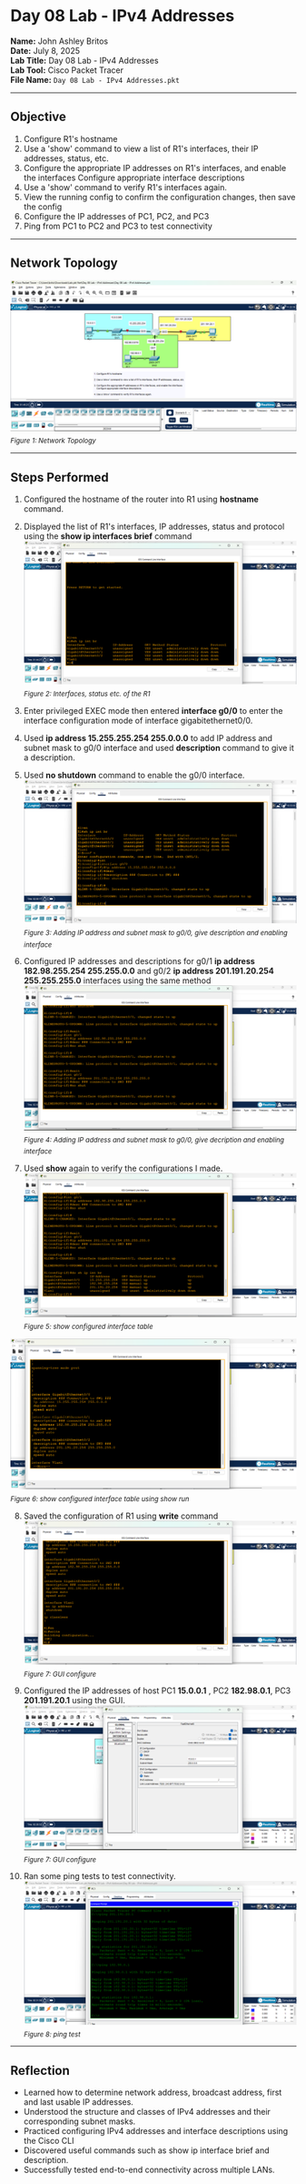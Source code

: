 # Day 08 Lab - IPv4 Addresses

**Name:** John Ashley Britos  
**Date:** July 8, 2025  
**Lab Title:** Day 08 Lab - IPv4 Addresses  
**Lab Tool:** Cisco Packet Tracer  
**File Name:** `Day 08 Lab - IPv4 Addresses.pkt`

---

## Objective

1. Configure R1's hostname
2. Use a 'show' command to view a list of R1's interfaces, their IP addresses, status, etc.
3. Configure the appropriate IP addresses on R1's interfaces, and enable the interfaces
    Configure appropriate interface descriptions
4. Use a 'show' command to verify R1's interfaces again.
5. View the running config to confirm the configuration changes, then save the config
6. Configure the IP addresses of PC1, PC2, and PC3
7. Ping from PC1 to PC2 and PC3 to test connectivity

---

## Network Topology 

![Day 08 Topology](./assets/day8_before.png)  
<sub>*Figure 1: Network Topology*</sub>

---

## Steps Performed
1. Configured the hostname of the router into R1 using **hostname** command.
2. Displayed the list of R1's interfaces, IP addresses, status and protocol using the **show ip interfaces brief** command
![INTERFACES VIEW](./assets/day8_1.png)  
<sub>*Figure 2: Interfaces, status etc. of the R1*</sub>

3. Enter privileged EXEC mode then entered **interface g0/0** to enter the interface configuration mode
of interface gigabitethernet0/0.
4. Used **ip address 15.255.255.254 255.0.0.0** to add IP address and subnet mask to g0/0 interface and used **description** command to give it a description.
5. Used **no shutdown** command to enable the g0/0 interface.
![G0/0](./assets/day8_2.png)  
<sub>*Figure 3: Adding IP address and subnet mask to g0/0, give description and enabling interface*</sub>

6. Configured IP addresses and descriptions for g0/1 **ip address 182.98.255.254 255.255.0.0** and g0/2 **ip address 201.191.20.254 255.255.255.0** interfaces using the same method
![G0/1 and 2](./assets/day_3.png)  
<sub>*Figure 4: Adding IP address and subnet mask to g0/0, give decription and enabling interface*</sub>

7. Used **show** again to verify the configurations I made.
![Verification](./assets/4.png)  
<sub>*Figure 5: show configured interface table*</sub>

![Verification](./assets/5.png)  
<sub>*Figure 6: show configured interface table using show run*</sub>

8. Saved the configuration of R1 using **write** command
![Save](./assets/6.png)  
<sub>*Figure 7: GUI configure*</sub>
9. Configured the IP addresses of host PC1 **15.0.0.1** , PC2 **182.98.0.1**, PC3 **201.191.20.1** using the GUI.
![GUI](./assets/7.png)  
<sub>*Figure 7: GUI configure*</sub>

10. Ran some ping tests to test connectivity.
![Ping](./assets/8.png)  
<sub>*Figure 8: ping test*</sub>

---

## Reflection

- Learned how to determine network address, broadcast address, first and last usable IP addresses.
- Understood the structure and classes of IPv4 addresses and their corresponding subnet masks.
- Practiced configuring IPv4 addresses and interface descriptions using the Cisco CLI
- Discovered useful commands such as show ip interface brief and description.
- Successfully tested end-to-end connectivity across multiple LANs.